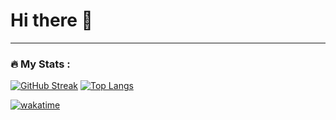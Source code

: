 # Hi there 👋

---

### :fire: My Stats :
[![GitHub Streak](http://github-readme-streak-stats.herokuapp.com?user=hexyfex&theme=dark&background=000000)](https://git.io/streak-stats)
[![Top Langs](https://github-readme-stats.vercel.app/api/top-langs/?username=hexyfex&layout=compact&theme=vision-friendly-dark)](https://github.com/anuraghazra/github-readme-stats)

[![wakatime](https://wakatime.com/badge/user/9811aaaa-ab1f-4a3e-a359-ed6cf5fd2f8c.svg)](https://wakatime.com/@9811aaaa-ab1f-4a3e-a359-ed6cf5fd2f8c)
